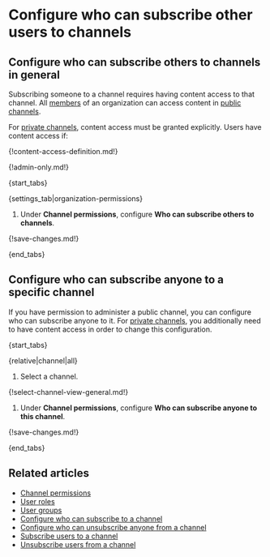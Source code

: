 # Configure who can subscribe other users to channels

## Configure who can subscribe others to channels in general

Subscribing someone to a channel requires having content access to that channel.
All [members](/help/user-roles) of an organization can access content in [public
channels](/help/channel-permissions).

For [private channels](/help/channel-permissions), content access must be
granted explicitly. Users have content access if:

{!content-access-definition.md!}

{!admin-only.md!}

{start_tabs}

{settings_tab|organization-permissions}

1. Under **Channel permissions**, configure **Who can subscribe others to channels**.

{!save-changes.md!}

{end_tabs}

## Configure who can subscribe anyone to a specific channel

If you have permission to administer a public channel, you can configure who can
subscribe anyone to it. For [private
channels](/help/channel-permissions#private-channels), you additionally need to
have content access in order to change this configuration.

{start_tabs}

{relative|channel|all}

1. Select a channel.

{!select-channel-view-general.md!}

1. Under **Channel permissions**, configure **Who can subscribe anyone to this
   channel**.

{!save-changes.md!}

{end_tabs}

## Related articles

* [Channel permissions](/help/channel-permissions)
* [User roles](/help/user-roles)
* [User groups](/help/user-groups)
* [Configure who can subscribe to a channel](/help/configure-who-can-subscribe)
* [Configure who can unsubscribe anyone from a channel](/help/configure-who-can-unsubscribe-others)
* [Subscribe users to a channel](/help/subscribe-users-to-a-channel)
* [Unsubscribe users from a channel](/help/unsubscribe-users-from-a-channel)

